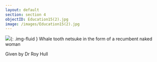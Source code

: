 ```yaml
---
layout: default
section: section 4
objectID: Education15(2).jpg
image: /images/Education15(2).jpg
---
```

![]({{site.baseurl}}/images/Education15(2).jpg){: .img-fluid }
Whale tooth netsuke in the form of a recumbent naked woman

Given by Dr Roy Hull

